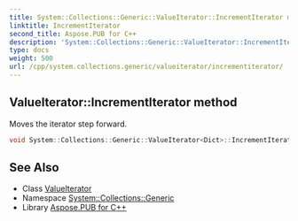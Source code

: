 ```yaml
---
title: System::Collections::Generic::ValueIterator::IncrementIterator method
linktitle: IncrementIterator
second_title: Aspose.PUB for C++
description: 'System::Collections::Generic::ValueIterator::IncrementIterator method. Moves the iterator step forward in C++.'
type: docs
weight: 500
url: /cpp/system.collections.generic/valueiterator/incrementiterator/
---
```

## ValueIterator::IncrementIterator method


Moves the iterator step forward.

```cpp
void System::Collections::Generic::ValueIterator<Dict>::IncrementIterator() override
```

## See Also

* Class [ValueIterator](../)
* Namespace [System::Collections::Generic](../../)
* Library [Aspose.PUB for C++](../../../)
